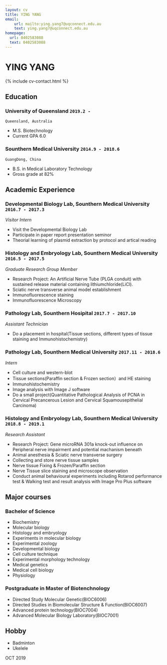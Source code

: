 ```yaml
---
layout: cv
title: YING YANG
email: 
    url: mailto:ying.yang7@uqconnect.edu.au
    text: ying.yang7@uqconnect.edu.au
homepage: 
  url: 0402583088
  text: 0402583088
---
```


# YING **YANG**

<!--
include contact information from the front matter
Supported arguments:
    - homepage: url, text
    - phone
    - email
-->

{% include cv-contact.html %}

## Education
<!--
### **Southern Medical University** `2014.9 -2018.6`
- [name](website address)
-->
### **University of Queensland** `2019.2 - `
```
Queensland, Australia
```
- M.S. Biotechnology
- Current GPA 6.0
### **Sounthern Medical University** `2014.9 - 2018.6`
```
GuangDong, China
```
- B.S. in Medical Laboratory Technology
- Gross grade at 82%


## Academic Experience
### **Developmental Biology Lab, Sounthern Medical University** `2016.7 - 2017.3`
_Visitor Intern_<br>
- Visit the Developmental Biology Lab
- Participate in paper report presentation seminor
- Theorial learning of plasmid extraction by protocol and artical reading

### **Histology	and	Embryology Lab, Sounthern Medical University** `2016.5 - 2017.5`
_Graduate Research Group Member_<br>
- Research Project: An Artificial Nerve Tube (PLGA conduit) with sustained release material containing
lithiumchloride(LiCl).
- Sciatic nerve transverse animal model establishment
- Immunofluorescence staining
- Immunofluorescence Microscopy

### **Pathology Lab, Sounthern Hosipital** `2017.7 - 2017.10`
_Assistant Technician_<br>
- Do a placement in hospital(Tissue sections, different types of tissue staining and Immunohistochemistry)

### **Pathology Lab, Sounthern Medical University** `2017.11 - 2018.6`
_Intern_<br>
- Cell culture and western-blot
- Tissue sections(Paraffin section & Frozen section）and HE staining
- Immunohistochemistry
- Image analysis with Image J software
- Do a small project(Quantitative Pathological Analysis of PCNA in Cervical Precancerous Lesion and
Cervical Squamousepithelial Carcinoma)

### **Histology	and	Embryology Lab, Sounthern Medical University** `2018.8 - 2019.1`
_Research Assistant_<br>
- Research Project: Gene microRNA 301a knock-out influence on Peripheral nerve impairment and potential machanism beneath
- Animal anesthesia & Sciatic nerve transverse surgery
- Collecting and store nerve tissue samples
- Nerve tissue Fixing & Frozen/Paraffin section
- Nerve Tissue slice staining and microscope observation
- Conduct animal behavioural experiments including Rotarod performance test & Walking test and result analysis with Image Pro Plus software

## Major courses
### **Bachelor of Science**
- Biochemistry
- Molecular biology
- Histology and embryology
- Experiments in molecular biology
- Experimental zoology
- Developmental biology
- Cell culture technique
- Experimental morphology technology
- Medical genetics
- Medical cell biology 
- Physiology

### **Postgraduate in Master of Biotenchnology**
- Directed Study Molecular Genetic(BIOC6006)
- Directed Studies in Biomolecular Structure & Function(BIOC6007)
- Advanced protein technology(BIOC7004)
- Advanced Molecular Biology Laboratory(BIOC7001)

## Hobby
- Badminton
- Ukelele


OCT 2019
<!-- ### Footer
Last updated: May 2013 -->

